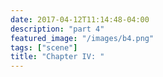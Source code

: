 ```yaml
---
date: 2017-04-12T11:14:48-04:00
description: "part 4"
featured_image: "/images/b4.png"
tags: ["scene"]
title: "Chapter IV: "
---
```


